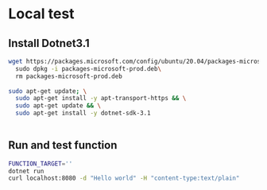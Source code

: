 # Local test

## Install Dotnet3.1
```bash
wget https://packages.microsoft.com/config/ubuntu/20.04/packages-microsoft-prod.deb -O packages-microsoft-prod.deb\
  sudo dpkg -i packages-microsoft-prod.deb\
  rm packages-microsoft-prod.deb
  
sudo apt-get update; \
  sudo apt-get install -y apt-transport-https && \
  sudo apt-get update && \
  sudo apt-get install -y dotnet-sdk-3.1
  
```

## Run and test function
```bash
FUNCTION_TARGET=''
dotnet run
curl localhost:8080 -d "Hello world" -H "content-type:text/plain"
```
